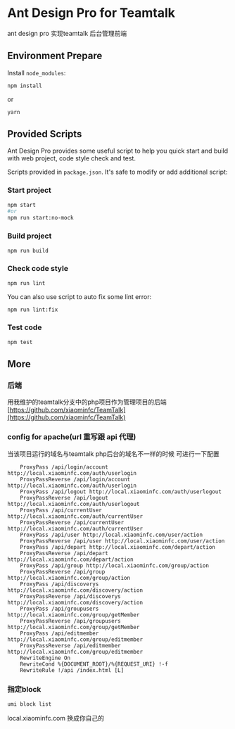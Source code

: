 # Ant Design Pro for Teamtalk

ant design pro 实现teamtalk 后台管理前端

## Environment Prepare

Install `node_modules`:

```bash
npm install
```

or

```bash
yarn
```

## Provided Scripts

Ant Design Pro provides some useful script to help you quick start and build with web project, code style check and test.

Scripts provided in `package.json`. It's safe to modify or add additional script:

### Start project

```bash
npm start
#or
npm run start:no-mock

```

### Build project

```bash
npm run build
```

### Check code style

```bash
npm run lint
```

You can also use script to auto fix some lint error:

```bash
npm run lint:fix
```

### Test code

```bash
npm test
```

## More

### 后端

用我维护的teamtalk分支中的php项目作为管理项目的后端 [https://github.com/xiaominfc/TeamTalk](https://github.com/xiaominfc/TeamTalk)


### config for apache(url 重写跟 api 代理)


当该项目运行的域名与teamtalk php后台的域名不一样的时候 可进行一下配置

```
    ProxyPass /api/login/account http://local.xiaominfc.com/auth/userlogin
    ProxyPassReverse /api/login/account http://local.xiaominfc.com/auth/userlogin
    ProxyPass /api/logout http://local.xiaominfc.com/auth/userlogout
    ProxyPassReverse /api/logout http://local.xiaominfc.com/auth/userlogout
    ProxyPass /api/currentUser http://local.xiaominfc.com/auth/currentUser
    ProxyPassReverse /api/currentUser http://local.xiaominfc.com/auth/currentUser
    ProxyPass /api/user http://local.xiaominfc.com/user/action
    ProxyPassReverse /api/user http://local.xiaominfc.com/user/action
    ProxyPass /api/depart http://local.xiaominfc.com/depart/action
    ProxyPassReverse /api/depart http://local.xiaominfc.com/depart/action
    ProxyPass /api/group http://local.xiaominfc.com/group/action
    ProxyPassReverse /api/group http://local.xiaominfc.com/group/action
    ProxyPass /api/discoverys http://local.xiaominfc.com/discovery/action
    ProxyPassReverse /api/discoverys http://local.xiaominfc.com/discovery/action
    ProxyPass /api/groupusers http://local.xiaominfc.com/group/getMember
    ProxyPassReverse /api/groupusers http://local.xiaominfc.com/group/getMember
    ProxyPass /api/editmember http://local.xiaominfc.com/group/editmember
    ProxyPassReverse /api/editmember http://local.xiaominfc.com/group/editmember
    RewriteEngine On
    RewriteCond %{DOCUMENT_ROOT}/%{REQUEST_URI} !-f
    RewriteRule !/api /index.html [L]

```

### 指定block

```
umi block list

```


local.xiaominfc.com 换成你自己的


